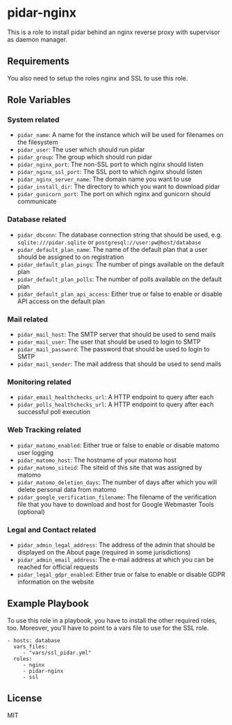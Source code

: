pidar-nginx
===========

This is a role to install pidar behind an nginx reverse proxy
with supervisor as daemon manager.

Requirements
------------

You also need to setup the roles nginx and SSL to use this role.

Role Variables
--------------

### System related

- `pidar_name`: A name for the instance which will be used for filenames
  on the filesystem
- `pidar_user`: The user which should run pidar
- `pidar_group`: The group which should run pidar
- `pidar_nginx_port`: The non-SSL port to which nginx should listen
- `pidar_nginx_ssl_port`: The SSL port to which nginx should listen
- `pidar_nginx_server_name`: The domain name you want to use
- `pidar_install_dir`: The directory to which you want to download pidar
- `pidar_gunicorn_port`: The port on which nginx and gunicorn should
  communicate

### Database related

- `pidar_dbconn`: The database connection string that should be used, e.g.
  `sqlite:///pidar.sqlite` or `postgresql://user:pw@host/database`
- `pidar_default_plan_name`: The name of the default plan that a user should
  be assigned to on registration
- `pidar_default_plan_pings`: The number of pings available on the default plan
- `pidar_default_plan_polls`: The number of polls available on the default plan
- `pidar_default_plan_api_access`: Either true or false to enable or disable
  API access on the default plan

### Mail related

- `pidar_mail_host`: The SMTP server that should be used to send mails
- `pidar_mail_user`: The user that should be used to login to SMTP
- `pidar_mail_password`: The password that should be used to login to SMTP
- `pidar_mail_sender`: The mail address that should be used to send mails

### Monitoring related

- `pidar_email_healthchecks_url`: A HTTP endpoint to query after each
- `pidar_polls_healthchecks_url`: A HTTP endpoint to query after each
  successful poll execution

### Web Tracking related

- `pidar_matomo_enabled`: Either true or false to enable or disable matomo
  user logging
- `pidar_matomo_host`: The hostname of your matomo host
- `pidar_matomo_siteid`: The siteid of this site that was assigned by matomo
- `pidar_matomo_deletion_days`: The number of days after which you will delete
  personal data from matomo
- `pidar_google_verification_filename`: The filename of the verification file
  that you have to download and host for Google Webmaster Tools (optional)

### Legal and Contact related

- `pidar_admin_legal_address`: The address of the admin that should be
  displayed on the About page (required in some jurisdictions)
- `pidar_admin_email_address`: The e-mail address at which you can be reached
  for official requests
- `pidar_legal_gdpr_enabled`: Either true or false to enable or disable GDPR
  information on the website

Example Playbook
----------------

To use this role in a playbook, you have to install the other required roles,
too. Moreover, you'll have to point to a vars file to use for the SSL role.

    - hosts: database
      vars_files:
         - "vars/ssl_pidar.yml"
      roles:
         - nginx
         - pidar-nginx
         - ssl

License
-------

MIT

